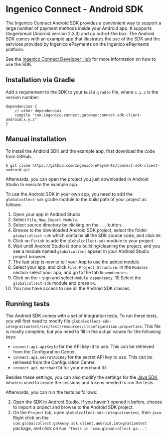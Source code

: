 Ingenico Connect - Android SDK
=======================

The Ingenico Connect Android SDK provides a convenient way to support a large number of payment methods inside your Android app.
It supports Gingerbread (Android version 2.3.3) and up out-of-the box.
The Android SDK comes with an example app that illustrates the use of the SDK and the services provided by Ingenico ePayments on the Ingenico ePayments platform.

See the [Ingenico Connect Developer Hub](https://epayments.developer-ingenico.com/documentation/sdk/mobile/android/) for more information on how to use the SDK.

Installation via Gradle
------------

Add a requirement to the SDK to your `build.gradle` file, where `x.y.z` is the version number:

    dependencies {
        // other dependencies
        compile 'com.ingenico.connect.gateway:connect-sdk-client-android:x.y.z'
    }

Manual installation
------------

To install the Android SDK and the example app, first download the code from GitHub.

```
$ git clone https://github.com/Ingenico-ePayments/connect-sdk-client-android.git
```

Afterwards, you can open the project you just downloaded in Android Studio to execute the example app.

To use the Android SDK in your own app, you need to add the `globalcollect-sdk` gradle module to the build path of your project as follows:

1. Open your app in Android Studio.
2. Select `File`, `New`, `Import Module`.
3. Select source directory by clicking on the `...` button.
4. Browse to the downloaded Android SDK project, select the folder `globalcollect-sdk` which contains all the SDK source code, and click `OK`.
5. Click on `Finish` to add the `globalcollect-sdk` module to your project.
6. Wait untill Android Studio is done building/cleaning the project, and you see a module named `globalcollect` appear in your Android Studio project browser.
7. The last step is now to tell your App to use the added module.
8. Select your app, and click `File`, `Project Structure`. In the `Modules` section select your app, and go to the tab `Dependencies`.
9. Click on the `+` sign and select `Module dependency`.
10.Select the `globalcollect-sdk` module and press `OK`.
11. You now have access to use all the Android SDK classes.

Running tests
-------------

The Android SDK comes with a set of integration tests. To run these tests, you will first need to modify file `globalcollect-sdk-integrationtest/src/test/resources/itconfiguration.properties`. This file is mostly complete, but you need to fill in the actual values for the following keys:
* `connect.api.apiKeyId` for the API key id to use. This can be retrieved from the Configuration Center.
* `connect.api.secretApiKey` for the secret API key to use. This can be retrieved from the Configuration Center.
* `connect.api.merchantId` for your merchant ID.

Besides these settings, you can also modify the settings for the [Java SDK](https://developer.globalcollect.com/documentation/sdk/server/java/), which is used to create the sessions and tokens needed to run the tests.

Afterwards, you can run the tests as follows:
1. Open the SDK in Android Studio. If you haven't opened it before, choose to import a project and browse to the Android SDK project.
2. On the `Project` tab, open `globalcollect-sdk-integrationtest`, then `java`. Right click on the `com.globalcollect.gateway.sdk.client.android.integrationtest` package, and click on `Run 'Tests in 'com.globalcollect.ga...'`.
